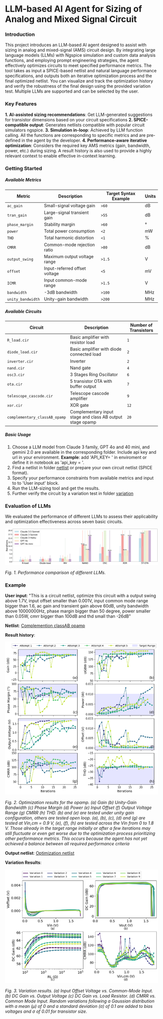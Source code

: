 # LLM-based AI Agent for Sizing of Analog and Mixed Signal Circuit

### Introduction

This project introduces an LLM-based AI agent designed to assist with sizing in analog and mixed-signal (AMS) circuit design. By integrating large language models (LLMs) with Ngspice simulation and custom data analysis functions, and employing prompt engineering strategies, the agent effectively optimizes circuits to meet specified performance metrics.
The tool takes as input a SPICE-based netlist and natural language performance specifications, and outputs both an iterative optimization process and the final optimized netlist. You can visualize and track the optimization history and verify the robustness of the final design using the provided variation test. Multiple LLMs are supported and can be selected by the user.

### Key Features

**1. AI-assisted sizing recommendations**: Get LLM-generated suggestions for transistor dimensions based on your circuit specifications
**2. SPICE-compatible output**: Generates netlists compatible with popular circuit simulators ngspice.
**3. Simulation in-loop**: Achieved by LLM function calling. All the functions are corresponding to specific metrics and are pre-defined in the agent by the developer.
**4. Performance-aware iterative optimization**: Considers the required key AMS metrics (gain, bandwidth, power, etc.) during sizing. A result history is also used to provide a highly relevant context to enable effective in-context learning.

### Getting Started

##### Available Metrics
| Metric            | Description                          | Target Syntax Example | Units  |
|-------------------|--------------------------------------|-----------------------|--------|
| `ac_gain`         | Small-signal voltage gain            | `>60`                 | dB     |
| `tran_gain`       | Large-signal transient gain          | `>55`                 | dB     |
| `phase_margin`    | Stability margin                     | `>60`                 | °      |
| `power`           | Total power consumption              | `<2`                  | mW     |
| `THD`             | Total harmonic distortion            | `<1`                  | %      |
| `CMRR`            | Common-mode rejection ratio          | `>80`                 | dB     |
| `output_swing`    | Maximum output voltage range         | `>1.5`                | V      |
| `offset`          | Input-referred offset voltage        | `<5`                  | mV     |
| `ICMR`            | Input common-mode range              | `>1.5`                | V      |
| `bandwidth`       | -3dB bandwidth                       | `>100`                | MHz    |
| `unity_bandwidth` | Unity-gain bandwidth                 | `>200`                | MHz    |

##### Available Circuits
| Circuit                       | Description                                               | Number of Transistors |
|-------------------------------|-----------------------------------------------------------|-----------------------|
| `R_load.cir`                  | Basic amplifier with resistor load                        | `1`                   |
| `diode_load.cir`              | Basic amplifier with diode connected load                 | `2`                   |
| `inverter.cir`                | Inverter                                                  | `2`                   |
| `nand.cir`                    | Nand gate                                                 | `4`                   |
| `osc3.cir`                    | 3 Stages Ring Oscillator                                  | `6`                   |
| `ota.cir`                     | 5 transistor OTA with buffer output                       | `7`                   |
| `telescope_cascode.cir`       | Telescope cascode amplifier                               | `9`                   |
| `xor.cir`                     | XOR gate                                                  | `12`                  |
| `complementary_classAB_opamp` | Complementary input stage and class AB output stage opamp | `20`                  |


##### Basic Usage
1. Choose a LLM model from Claude 3 family, GPT 4o and 40 mini, and gemini 2.0 are available in the corresponding folder. Include api key and url in your environment.
**Example**: add 'API_KEY= <your api key> ' in enviroment or define it in notebook as 'api_key = <your api key>'. 
2. Find a netlist in folder [netlist](/initial_circuit_netlist) or prepare your own circuit netlist (SPICE format).
3. Specify your performance constraints from available metrics and input to to 'User input' block.
4. Run the LLM-sizing tool and get the results.
5. Further verify the circuit by a variation test in folder [variation](/variation)

### Evaluation of LLMs

We evaluated the performance of different LLMs to assess their applicability and optimization effectiveness across seven basic circuits. 

![Performance comparison of different LLMs](/figures/performance.png)  

*Fig. 1. Performance comparison of different LLMs.*

### Example 

**User input**:
"This is a circuit netlist, optimize this circuit with a output swing above 1.7V, input offset smaller than 0.001V, input common mode range bigger than 1.6, ac gain and transient gain above 60dB, unity bandwidth above 10000000Hz, phase margin bigger than 50 degree, power smaller than 0.05W, cmrr bigger than 100dB and thd small than -26dB"

**Netlist**: [Complemention classAB opamp](/initial_circuit_netlist/complementary_classAB_opamp.cir)

**Result history**:

![Optimization results for the opamp.](/figures/railtorail_subplots_4x2.png)

*Fig. 2. Optimization results for the opamp.  (a) Gain (b) Unity-Gain Bandwidth (c) Phase Margin (d) Power (e) Input Offset (f) Output Voltage Range (g) CMRR (h) THD. (b) and (e) are tested under unity gain configuration, others are tested open loop. (a), (b), (c), (d) and (g) are tested at Vin,cm = 0.9 V, (e), (f), (h) are tested across the Vin from 0 to 1.8 V. Those already in the target range initially or after a few iterations may still fluctuate or even get worse due to the optimization process prioritizing other performance metrics. This occurs because the agent has not yet achieved a balance between all required performance criteria*

**Output netlist**: [Optimization netlist](/variation/a5.cir)

**Variation Results**:

![Variation results.](/figures/a5_bias_var_subplots.png) 

*Fig. 3. Variation results.  (a) Input Offset Voltage vs. Common-Mode Input. (b) DC Gain vs. Output Voltage (c) DC Gain vs. Load Resistor. (d) CMRR vs. Common Mode Input. Random variations following a Gaussian distribution with a mean (µ) of 0 and a standard deviation (σ) of 0.1 are added to bias voltages and σ of 0.01 for transistor size.*
